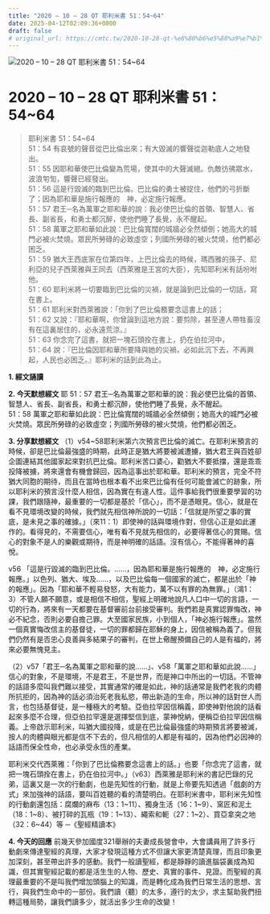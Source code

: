 ```yaml
---
title: "2020 – 10 – 28 QT 耶利米書 51：54~64"
date: 2025-04-12T02:09:36+0800
draft: false
# original_url: https://cmtc.tw/2020-10-28-qt-%e8%80%b6%e5%88%a9%e7%b1%b3%e6%9b%b8-51%ef%bc%9a5464
---
```


![2020 – 10 – 28 QT 耶利米書 51：54\~64](/images/qt.jpg   "2020 – 10 – 28 QT 耶利米書 51：54\~64")

# 2020 – 10 – 28 QT 耶利米書 51：54\~64

> 耶利米書 51：54\~64  
> 51：54 有哀號的聲音從巴比倫出來；有大毀滅的響聲從迦勒底人之地發出。  
> 51：55 因耶和華使巴比倫變為荒場，使其中的大聲滅絕。仇敵彷彿眾水，波浪匉訇，響聲已經發出。  
> 51：56 這是行毀滅的臨到巴比倫。巴比倫的勇士被捉住，他們的弓折斷了；因為耶和華是施行報應的　神，必定施行報應。  
> 51：57 君王─名為萬軍之耶和華的說：我必使巴比倫的首領、智慧人、省長、副省長，和勇士都沉醉，使他們睡了長覺，永不醒起。  
> 51：58 萬軍之耶和華如此說：巴比倫寬闊的城牆必全然傾倒；她高大的城門必被火焚燒。眾民所勞碌的必致虛空；列國所勞碌的被火焚燒，他們都必困乏。  
> 51：59 猶大王西底家在位第四年，上巴比倫去的時候，瑪西雅的孫子、尼利亞的兒子西萊雅與王同去（西萊雅是王宮的大臣），先知耶利米有話吩咐他。  
> 51：60 耶利米將一切要臨到巴比倫的災禍，就是論到巴比倫的一切話，寫在書上。  
> 51：61 耶利米對西萊雅說：「你到了巴比倫務要念這書上的話；  
> 51：62 又說：『耶和華啊，你曾論到這地方說：要剪除，甚至連人帶牲畜沒有在這裏居住的，必永遠荒涼。』  
> 51：63 你念完了這書，就把一塊石頭拴在書上，扔在伯拉河中，  
> 51：64 說：『巴比倫因耶和華所要降與她的災禍，必如此沉下去，不再興起，人民也必困乏。』耶利米的話到此為止。

**1. 經文誦讀**

**2.  今天默想經文**
耶 51：57 君王─名為萬軍之耶和華的說：我必使巴比倫的首領、智慧人、省長、副省長，和勇士都沉醉，使他們睡了長覺，永不醒起。  
51：58 萬軍之耶和華如此說：巴比倫寬闊的城牆必全然傾倒；她高大的城門必被火焚燒。眾民所勞碌的必致虛空；列國所勞碌的被火焚燒，他們都必困乏。

**3. 分享默想經文**
（1）v54\~58耶利米第六次預言巴比倫的滅亡。在耶利米預言的時候，卻是巴比倫最強盛的時期，此時正是猶大將要被滅遭擄，猶大君王與百姓卻企圖連結其他國家起來對抗巴比倫。耶利米苦口婆心，勸猶大不要抵擋，還是乖乖投降被擄，將來還會有機會歸回，因為這事出於耶和華。耶利米的預言，完全不符猶大同胞的期待，而且在當時也根本看不出來巴比倫有任何可能會滅亡的跡象，所以耶利米的預言沒什麼人相信，因為實在有違人性。這件事給我們很重要學習的功課，我們跟隨神，最重要的一切都是基於「信心」，而不是憑眼見。信心，就是在看不見環境改變的時候，我們就先相信神所說的一切話：「信就是所望之事的實底，是未見之事的確據。」（來11：1）即使神的話與環境作對，但信心正是如此運作的。看得見的，不需要信心，唯有看不見就先相信的，必要得著信心的賞賜。信心的對象不是人的樂觀或期待，而是神明確的話語。沒有信心，不能得著神的喜悅。

v56 「這是行毀滅的臨到巴比倫。……，因為耶和華是施行報應的　神，必定施行報應。」以色列、猶大、埃及……，以及巴比倫每一個國家的滅亡，都是出於「神的報應」。因為「耶和華不輕易發怒，大有能力，萬不以有罪的為無罪。」（鴻1：3）不管人願不願意，或是相信不相信，聖經上明確地說凡人口中一切的言語，一切的行為，將來有一天都要在基督審前台前接受審判。我們若是真實認罪悔改，神必不紀念，否則必要自擔己罪。大至國家民族，小到個人，「神必施行報應」。當然一個真實悔改信主的基督徒，一切的罪都歸在耶穌的身上，因信被稱為義了。但我們仍然有是否忠心良善與多結果子的審判，在世上儆醒預備自己的人是有福的，將來必要無愧見主。

（2）v57「君王─名為萬軍之耶和華的說……」、v58「萬軍之耶和華如此說……」信心的對象，不是環境，不是君王，不是世界，而是神口中所出的一切話。不管神的話語多麼叫我們難以接受，其實通常的確是如此，神的話通常是我們老我的肉體所抗拒的，因為神的話必須治死老我私慾，帶出新造的生命，所以神的話對世人而言，也包括基督徒，是一種極大的考驗。亞伯拉罕因信稱義，即使神對他說的話看起來多麼不合理，但亞伯拉罕還是選擇堅信到底，蒙神悅納，便稱亞伯拉罕因信稱義。上帝啟示耶利米，叫猶大國投降，或是在巴比倫最強盛的時期預言將要被滅，按人的肉體與眼光都是信不下去的，但凡相信的人都是有福的，因為他們必因神的話語而保全性命，也必承受永恆的產業。

耶利米交代西萊雅：「你到了巴比倫務要念這書上的話。」也要「你念完了這書，就把一塊石頭拴在書上，扔在伯拉河中。」（v63）西萊雅是耶利米的書記巴錄的兄弟，這裏又是一次的行動劇，也是先知性的行動，就是上帝要先知透過「戲劇的方式」來加強神的話語，要叫百姓聽的看的清楚明白。在耶利米書中，耶利米先知性的行動劇還包括：腐爛的麻布（13：1\~11）、獨身生活（16：1\~9）、窯匠和泥土（18：1\~8）、被打碎的瓦瓶（19：1\~13）、繩索和軛（27：1\~2）、買亞拿突之地（32：6\~44）等 ─《聖經精讀本》

**4. 今天的回應**
前幾天參加國度321舉辦的夫妻成長營會中，大會講員用了許多行動劇來傳達聖經的真理，大家才發現這種方式不但讓大家更清楚真理，而且印象更加深刻，甚至帶出許多的感動。我們一般讀聖經，都是靜靜的讀進腦袋裏成為知識，但其實聖經記載的都是活生生的人物、歷史、真實的事件、見證。而聖經的真理最重要的不是叫我們增加頭腦上的知識，而是轉化成為我們日常生活的思想、言行，與我們生命中的一部份。我們讀（聽）的太多，遵行的太少，求主幫助我們扭轉這種局勢，讓我們讀多少，就活出多少生命的改變！
